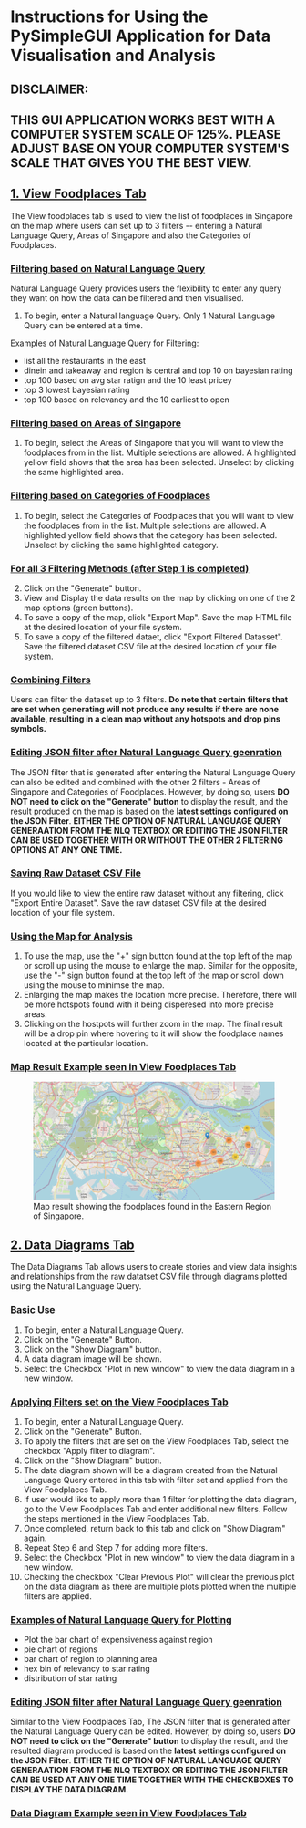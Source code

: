 # Instructions for Using the PySimpleGUI Application for Data Visualisation and Analysis

## DISCLAIMER: 
## THIS GUI APPLICATION WORKS BEST WITH A COMPUTER SYSTEM SCALE OF 125%. PLEASE ADJUST BASE ON YOUR COMPUTER SYSTEM'S SCALE THAT GIVES YOU THE BEST VIEW.

## <ins>1. View Foodplaces Tab</ins>

The View foodplaces tab is used to view the list of foodplaces in Singapore on the map where users can set up to 3 filters -- entering a Natural Language Query, 
Areas of Singapore and also the Categories of Foodplaces.

### <ins>Filtering based on Natural Language Query</ins>
Natural Language Query provides users the flexibility to enter any query they want on how the data can be filtered and then visualised.
1. To begin, enter a Natural language Query. Only 1 Natural Language Query can be entered at a time.

Examples of Natural Language Query for Filtering:
- list all the restaurants in the east
- dinein and takeaway and region is central and top 10 on bayesian rating
- top 100 based on avg star ratign and the 10 least pricey
- top 3 lowest bayesian rating
- top 100 based on relevancy and the 10 earliest to open

### <ins>Filtering based on Areas of Singapore</ins>
1. To begin, select the Areas of Singapore that you will want to view the foodplaces from in the list. Multiple selections are allowed. A highlighted yellow field shows that the area has been selected. Unselect by clicking the same highlighted area. 
   
### <ins>Filtering based on Categories of Foodplaces</ins>
1. To begin, select the Categories of Foodplaces that you will want to view the foodplaces from in the list. Multiple selections are allowed. A highlighted yellow field shows that the category has been selected. Unselect by clicking the same highlighted category. 

### <ins>For all 3 Filtering Methods (after Step 1 is completed)</ins>
2. Click on the "Generate" button.
3. View and Display the data results on the map by clicking on one of the 2 map options (green buttons).
4. To save a copy of the map, click "Export Map". Save the map HTML file at the desired location of your file system.
5. To save a copy of the filtered dataet, click "Export Filtered Datasset". Save the filtered dataset CSV file at the desired location of your file system.

### <ins>Combining Filters</ins>
Users can filter the dataset up to 3 filters. **Do note that certain filters that are set when generating will not produce any results if there are none available, resulting in a clean map without any hotspots and drop pins symbols.**

### <ins>Editing JSON filter after Natural Language Query geenration </ins>
The JSON filter that is generated after entering the Natural Language Query can also be edited and combined with the other 2 filters - Areas of Singapore and Categories of Foodplaces. However, by doing so, users **DO NOT need to click on the "Generate" button** to display the result, and the result produced on the map is based on the **latest settings configured on the JSON Filter**. 
**EITHER THE OPTION OF NATURAL LANGUAGE QUERY GENERAATION FROM THE NLQ TEXTBOX OR EDITING THE JSON FILTER CAN BE USED TOGETHER WITH OR WITHOUT THE OTHER 2 FILTERING OPTIONS AT ANY ONE TIME.**

### <ins>Saving Raw Dataset CSV File</ins>
If you would like to view the entire raw dataset without any filtering, click "Export Entire Dataset". Save the raw dataset CSV file at the desired location of 
your file system.

### <ins>Using the Map for Analysis</ins>
1. To use the map, use the "+" sign button found at the top left of the map or scroll up using the mouse to enlarge the map. Similar for the opposite, use the "-" sign button found at the top left of the map or scroll down using the mouse to minimse the map.
2. Enlarging the map makes the location more precise. Therefore, there will be more hotspots found with it being disperesed into more precise areas. 
3. Clicking on the hostpots will further zoom in the map. The final result will be a drop pin where hovering to it will show the foodplace names located at the particular location. 

### <ins>Map Result Example seen in View Foodplaces Tab</ins>
<figure>
  <img src="View_Foodplaces_Tab_Example.png" alt="View_Foodplaces_Tab_Example">
   <figcaption>Map result showing the foodplaces found in the Eastern Region of Singapore.</figcaption>
</figure>

## <ins>2. Data Diagrams Tab</ins>

The Data Diagrams Tab allows users to create stories and view data insights and relationships from the raw datatset CSV file through diagrams plotted using the Natural Language Query.

### <ins>Basic Use</ins>
1. To begin, enter a Natural Language Query.
2. Click on the "Generate" Button.
3. Click on the "Show Diagram" button.
4. A data diagram image will be shown.
5. Select the Checkbox "Plot in new window" to view the data diagram in a new window.

### <ins>Applying Filters set on the View Foodplaces Tab</ins>
1. To begin, enter a Natural Language Query.
2. Click on the "Generate" Button.
3. To apply the filters that are set on the View Foodplaces Tab, select the checkbox "Apply filter to diagram".
4. Click on the "Show Diagram" button.
5. The data diagram shown will be a diagram created from the Natural Language Query entered in this tab with filter set and applied from the View Foodplaces Tab.
6. If user would like to apply more than 1 filter for plotting the data diagram, go to the View Foodplaces Tab and enter additional new filters. Follow the steps mentioned in the View Foodplaces Tab.
7. Once completed, return back to this tab and click on "Show Diagram" again.
8. Repeat Step 6 and Step 7 for adding more filters.
9. Select the Checkbox "Plot in new window" to view the data diagram in a new window.
10. Checking the checkbox "Clear Previous Plot" will clear the previous plot on the data diagram as there are multiple plots plotted when the multiple filters are applied.

### <ins>Examples of Natural Language Query for Plotting</ins>
- Plot the bar chart of expensiveness against region
- pie chart of regions
- bar chart of region to planning area
- hex bin of relevancy to star rating
- distribution of star rating
  
### <ins>Editing JSON filter after Natural Language Query geenration</ins>
Similar to the View Foodplaces Tab, The JSON filter that is generated after the Natural Language Query can be edited. However, by doing so, users **DO NOT need to click on the "Generate" button** to display the result, and the resulted diagram produced is based on the **latest settings configured on the JSON Filter**. 
**EITHER THE OPTION OF NATURAL LANGUAGE QUERY GENERAATION FROM THE NLQ TEXTBOX OR EDITING THE JSON FILTER CAN BE USED AT ANY ONE TIME TOGETHER WITH THE CHECKBOXES TO DISPLAY THE DATA DIAGRAM.**

### <ins>Data Diagram Example seen in View Foodplaces Tab</ins>
